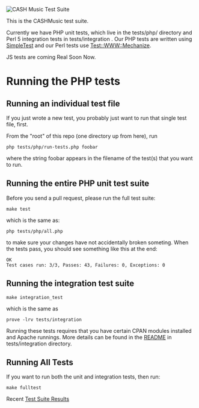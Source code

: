 ![CASH Music Test Suite](https://cashmusic.s3.amazonaws.com/permalink/images/readme.jpg)

This is the CASHMusic test suite.

Currently we have PHP unit tests, which live in the tests/php/ directory and
Perl 5 integration tests in tests/integration .
Our PHP tests are written using [SimpleTest](http://www.simpletest.org/) and
our Perl tests use [Test::WWW::Mechanize](http://p3rl.org/Test::WWW::Mechanize/).

JS tests are coming Real Soon Now.

# Running the PHP tests

## Running an individual test file

If you just wrote a new test, you probably just want to run that single test
file, first.

From the "root" of this repo (one directory up from here), run

    php tests/php/run-tests.php foobar

where the string foobar appears in the filename of the test(s) that you want to
run.

## Running the entire PHP unit test suite

Before you send a pull request, please run the full test suite:

    make test

which is the same as:

    php tests/php/all.php

to make sure your changes have not accidentally broken someting.
When the tests pass, you should see something like this at the end:

    OK
    Test cases run: 3/3, Passes: 43, Failures: 0, Exceptions: 0

## Running the integration test suite

    make integration_test

which is the same as

    prove -lrv tests/integration

Running these tests requires that you have certain CPAN modules installed
and Apache runnings. More details can be found in the [README](https://github.com/cashmusic/DIY/blob/master/tests/integration/README.md) in tests/integration
directory.

## Running All Tests

If you want to run both the unit and integration tests, then run:

    make fulltest

Recent [Test Suite Results](http://dev.cashmusic.org:3000/project/DIY)
